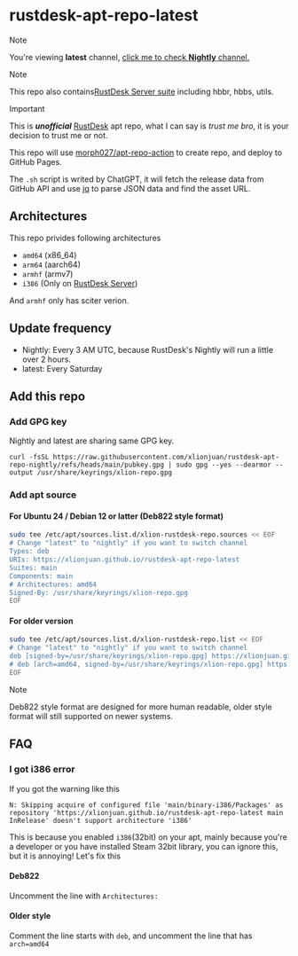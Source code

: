 # rustdesk-apt-repo-latest

> [!NOTE]  
> You're viewing **latest** channel, [click me to check **Nightly** channel.](https://github.com/xlionjuan/rustdesk-apt-repo-nightly)

> [!NOTE]  
> This repo also contains[RustDesk Server suite](https://github.com/rustdesk/rustdesk-server) including hbbr, hbbs, utils.

> [!IMPORTANT]  
> This is ***unofficial*** [RustDesk](https://github.com/rustdesk/rustdesk/) apt repo, what I can say is *trust me bro*, it is your decision to trust me or not.

This repo will use [morph027/apt-repo-action](https://github.com/morph027/apt-repo-action) to create repo, and deploy to GitHub Pages.

The `.sh` script is writed by ChatGPT, it will fetch the release data from GitHub API and use [jq](https://github.com/jqlang/jq) to parse JSON data and find the asset URL.

## Architectures

This repo privides following architectures

* `amd64`  (x86_64)
* `arm64`  (aarch64)
* `armhf`  (armv7)
* `i386`   (Only on [RustDesk Server](https://github.com/rustdesk/rustdesk-server))

And `armhf` only has sciter verion.

## Update frequency

* Nightly: Every 3 AM UTC, because RustDesk's Nightly will run a little over 2 hours.
* latest: Every Saturday

## Add this repo
### Add GPG key
Nightly and latest are sharing same GPG key.
```
curl -fsSL https://raw.githubusercontent.com/xlionjuan/rustdesk-apt-repo-nightly/refs/heads/main/pubkey.gpg | sudo gpg --yes --dearmor --output /usr/share/keyrings/xlion-repo.gpg
```

### Add apt source
#### For Ubuntu 24 / Debian 12 or latter (Deb822 style format)

```bash
sudo tee /etc/apt/sources.list.d/xlion-rustdesk-repo.sources << EOF
# Change "latest" to "nightly" if you want to switch channel
Types: deb
URIs: https://xlionjuan.github.io/rustdesk-apt-repo-latest
Suites: main
Components: main
# Architectures: amd64
Signed-By: /usr/share/keyrings/xlion-repo.gpg
EOF
```

#### For older version

```bash
sudo tee /etc/apt/sources.list.d/xlion-rustdesk-repo.list << EOF
# Change "latest" to "nightly" if you want to switch channel
deb [signed-by=/usr/share/keyrings/xlion-repo.gpg] https://xlionjuan.github.io/rustdesk-apt-repo-latest main main
# deb [arch=amd64, signed-by=/usr/share/keyrings/xlion-repo.gpg] https://xlionjuan.github.io/rustdesk-apt-repo-latest main main
EOF
```

> [!NOTE]  
> Deb822 style format are designed for more human readable, older style format will still supported on newer systems.

## FAQ
### I got i386 error

If you got the warning like this
```
N: Skipping acquire of configured file 'main/binary-i386/Packages' as repository 'https://xlionjuan.github.io/rustdesk-apt-repo-latest main InRelease' doesn't support architecture 'i386'
```
This is because you enabled `i386`(32bit) on your apt, mainly because you're a developer or you have installed Steam 32bit library, you can ignore this, but it is annoying! Let's fix this

#### Deb822
Uncomment the line with `Architectures:`

#### Older style
Comment the line starts with `deb`, and uncomment the line that has `arch=amd64`